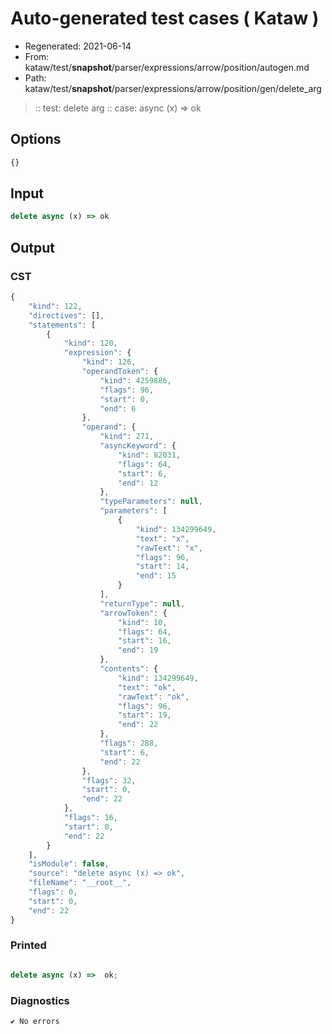 # Auto-generated test cases ( Kataw )
- Regenerated: 2021-06-14
- From: kataw/test/__snapshot__/parser/expressions/arrow/position/autogen.md
- Path: kataw/test/__snapshot__/parser/expressions/arrow/position/gen/delete_arg
> :: test: delete arg
> :: case: async (x) => ok
## Options

`````js
{}
`````
## Input

`````js
delete async (x) => ok
`````
## Output

### CST

```javascript
{
    "kind": 122,
    "directives": [],
    "statements": [
        {
            "kind": 120,
            "expression": {
                "kind": 126,
                "operandToken": {
                    "kind": 4259886,
                    "flags": 96,
                    "start": 0,
                    "end": 6
                },
                "operand": {
                    "kind": 271,
                    "asyncKeyword": {
                        "kind": 82031,
                        "flags": 64,
                        "start": 6,
                        "end": 12
                    },
                    "typeParameters": null,
                    "parameters": [
                        {
                            "kind": 134299649,
                            "text": "x",
                            "rawText": "x",
                            "flags": 96,
                            "start": 14,
                            "end": 15
                        }
                    ],
                    "returnType": null,
                    "arrowToken": {
                        "kind": 10,
                        "flags": 64,
                        "start": 16,
                        "end": 19
                    },
                    "contents": {
                        "kind": 134299649,
                        "text": "ok",
                        "rawText": "ok",
                        "flags": 96,
                        "start": 19,
                        "end": 22
                    },
                    "flags": 288,
                    "start": 6,
                    "end": 22
                },
                "flags": 32,
                "start": 0,
                "end": 22
            },
            "flags": 16,
            "start": 0,
            "end": 22
        }
    ],
    "isModule": false,
    "source": "delete async (x) => ok",
    "fileName": "__root__",
    "flags": 0,
    "start": 0,
    "end": 22
}
```

### Printed

```javascript

delete async (x) =>  ok;
```

### Diagnostics

```javascript
✔ No errors
```

